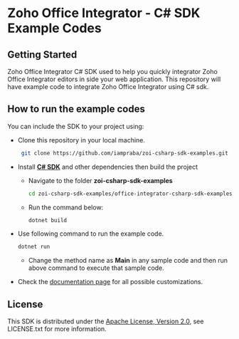 # Zoho Office Integrator - C# SDK Example Codes


## Getting Started

Zoho Office Integrator C# SDK used to help you quickly integrator Zoho Office Integrator editors in side your web application. This repository will have example code to integrate Zoho Office Integrator using C# sdk.

## How to run the example codes

You can include the SDK to your project using:

- Clone this repository in your local machine.
   ```sh
    git clone https://github.com/iampraba/zoi-csharp-sdk-examples.git
    ```

- Install [**C# SDK**](https://www.nuget.org/packages/Zoho.OfficeIntegrator.SDK) and other dependencies then build the project
    - Navigate to the folder **zoi-csharp-sdk-examples**
        ```sh
        cd zoi-csharp-sdk-examples/office-integrator-csharp-sdk-examples
        ```

    - Run the command below:
      ```sh
      dotnet build
      ```

- Use following command to run the example code.
    ```sh
    dotnet run
    ```
    - Change the method name as **Main** in any sample code and then run above command to execute that sample code.  

 
- Check the [documentation page](https://www.zoho.com/officeplatform/integrator/api/v1/) for all possible customizations.

## License

This SDK is distributed under the [Apache License, Version 2.0](http://www.apache.org/licenses/LICENSE-2.0), see LICENSE.txt for more information.
